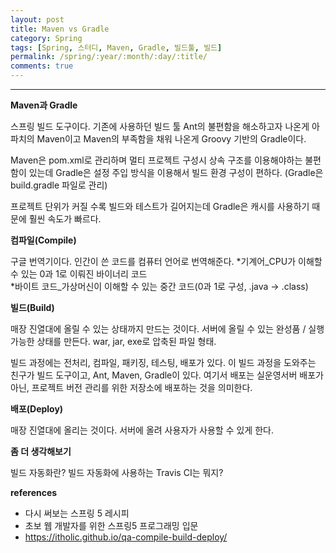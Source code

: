 ```yaml
---
layout: post
title: Maven vs Gradle
category: Spring
tags: [Spring, 스터디, Maven, Gradle, 빌드툴, 빌드]
permalink: /spring/:year/:month/:day/:title/
comments: true
---
```


---

**Maven과 Gradle**

스프링 빌드 도구이다. 기존에 사용하던 빌드 툴 Ant의 불편함을 해소하고자 나온게 아파치의 Maven이고 Maven의 부족함을 채워 나온게 Groovy 기반의 Gradle이다.

Maven은 pom.xml로 관리하며 멀티 프로젝트 구성시 상속 구조를 이용해야하는 불편함이 있는데 Gradle은 설정 주입 방식을 이용해서 빌드 환경 구성이 편하다. (Gradle은 build.gradle 파일로 관리)

프로젝트 단위가 커질 수록 빌드와 테스트가 길어지는데 Gradle은 캐시를 사용하기 때문에 훨씬 속도가 빠르다.

**컴파일(Compile)**

구글 번역기이다. 인간이 쓴 코드를 컴퓨터 언어로 번역해준다.
*기계어\_CPU가 이해할 수 있는 0과 1로 이뤄진 바이너리 코드  
*바이트 코드\_가상머신이 이해할 수 있는 중간 코드(0과 1로 구성, .java -> .class)

**빌드(Build)**

매장 진열대에 올릴 수 있는 상태까지 만드는 것이다. 서버에 올릴 수 있는 완성품 / 실행가능한 상태를 만든다. war, jar, exe로 압축된 파일 형태.

빌드 과정에는 전처리, 컴파일, 패키징, 테스팅, 배포가 있다. 이 빌드 과정을 도와주는 친구가 빌드 도구이고, Ant, Maven, Gradle이 있다. 여기서 배포는 실운영서버 배포가 아닌, 프로젝트 버전 관리를 위한 저장소에 배포하는 것을 의미한다.

**배포(Deploy)**

매장 진열대에 올리는 것이다. 서버에 올려 사용자가 사용할 수 있게 한다.

**좀 더 생각해보기**

빌드 자동화란? 빌드 자동화에 사용하는 Travis CI는 뭐지?

**references**

- 다시 써보는 스프링 5 레시피
- 초보 웹 개발자를 위한 스프링5 프로그래밍 입문
- https://itholic.github.io/qa-compile-build-deploy/
